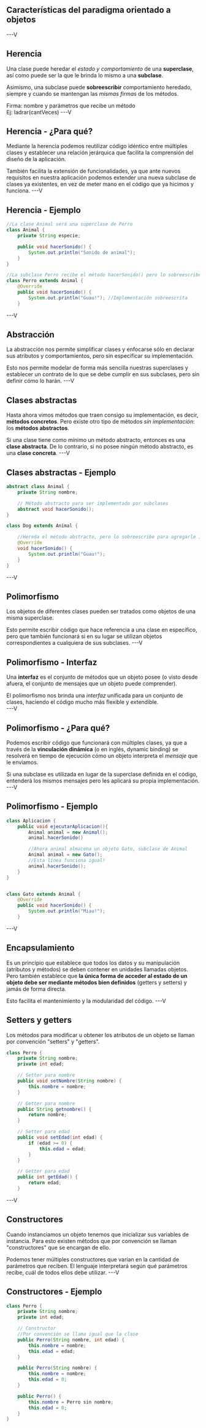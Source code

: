 ## Características del paradigma orientado a objetos
---V
## Herencia
Una clase puede heredar el *estado y comportamiento* de una **superclase**, así como puede ser la que le brinda lo mismo a una **subclase**.

Asimismo, una subclase puede **sobreescribir** comportamiento heredado, siempre y cuando se mantengan las *mismas firmas* de los métodos.

Firma: nombre y parámetros que recibe un método  
Ej: ladrar(cantVeces) 
---V
## Herencia - ¿Para qué?
Mediante la herencia podemos reutilizar código idéntico entre múltiples clases y establecer una relación jerárquica que facilita la comprensión del diseño de la aplicación.  

También facilita la extensión de funcionalidades, ya que ante nuevos requisitos en nuestra aplicación podemos extender una nueva subclase de clases ya existentes, en vez de meter mano en el código que ya hicimos y funciona.
---V
## Herencia - Ejemplo
```java
//La clase Animal será una superclase de Perro
class Animal {
    private String especie;

    public void hacerSonido() {
        System.out.println("Sonido de animal");
    }
}

//La subclase Perro recibe el método hacerSonido() pero lo sobreescribe para modificar su implementación
class Perro extends Animal {
    @Override
    public void hacerSonido() {
        System.out.println("Guau!"); //Implementación sobreescrita
    }
```
---V
## Abstracción
La abstracción nos permite simplificar clases y enfocarse sólo en declarar sus atributos y comportamientos, pero sin especificar su implementación.

Esto nos permite modelar de forma más sencilla nuestras superclases y establecer un contrato de lo que se debe cumplir en sus subclases, pero sin definir cómo lo harán.
---V
## Clases abstractas
Hasta ahora vimos métodos que traen consigo su implementación, es decir, **métodos concretos**. Pero existe otro tipo de métodos *sin implementación*: los **métodos abstractos**.  

Si una clase tiene como mínimo un método abstracto, entonces es una **clase abstracta**. De lo contrario, si no posee ningún método abstracto, es una **clase concreta**.
---V
## Clases abstractas - Ejemplo
```java
abstract class Animal {
    private String nombre;

    // Método abstracto para ser implementado por subclases
    abstract void hacerSonido();
}

class Dog extends Animal {

    //Hereda el método abstracto, pero lo sobreescribe para agregarle implementación
    @Override
    void hacerSonido() {
        System.out.println("Guau!");
    }
}
```
---V
## Polimorfismo
Los objetos de diferentes clases pueden ser tratados como objetos de una misma superclase.

Esto permite escribir código que hace referencia a una clase en específico, pero que también funcionará si en su lugar se utilizan objetos correspondientes a cualquiera de sus subclases.
---V
## Polimorfismo - Interfaz
Una **interfaz** es el conjunto de métodos que un objeto posee (o visto desde afuera, el conjunto de mensajes que un objeto puede comprender).

El polimorfismo nos brinda una *interfaz* unificada para un conjunto de clases, haciendo el código mucho más flexible y extendible.  
---V
## Polimorfismo - ¿Para qué?
Podemos escribir código que funcionará con múltiples clases, ya que a través de la **vinculación dinámica** (o en inglés, dynamic binding) se resolverá en tiempo de ejecución cómo un objeto interpreta el *mensaje* que le enviamos.

Si una subclase es utilizada en lugar de la superclase definida en el código, entenderá los mismos mensajes pero les aplicará su propia implementación.
---V
## Polimorfismo - Ejemplo
```java
class Aplicacion {
    public void ejecutarAplicacion(){
        Animal animal = new Animal();
        animal.hacerSonido()

        //Ahora animal almacena un objeto Gato, subclase de Animal
        Animal animal = new Gato();
        //Esta línea funciona igual!
        animal.hacerSonido();
    }
}


class Gato extends Animal {
    @Override
    public void hacerSonido() {
        System.out.println("Miau!");
    }
```
---V
## Encapsulamiento
Es un principio que establece que todos los datos y su manipulación (atributos y métodos) se deben contener en unidades llamadas objetos.  
Pero también establece que **la única forma de acceder al estado de un objeto debe ser mediante métodos bien definidos** (getters y setters) y jamás de forma directa.  

Esto facilita el mantenimiento y la modularidad del código.
---V
## Setters y getters
Los métodos para modificar u obtener los atributos de un objeto se llaman por convención "setters" y "getters".

```java
class Perro {
    private String nombre;
    private int edad;

    // Setter para nombre
    public void setNombre(String nombre) {
        this.nombre = nombre;
    }

    // Getter para nombre
    public String getnombre() {
        return nombre;
    }

    // Setter para edad
    public void setEdad(int edad) {
        if (edad >= 0) {
            this.edad = edad;
        }
    }

    // Getter para edad
    public int getEdad() {
        return edad;
    }
```
---V
## Constructores
Cuando instanciamos un objeto tenemos que inicializar sus variables de instancia. Para esto existen métodos que por convención se llaman "constructores" que se encargan de ello.

Podemos tener múltiples constructores que varían en la cantidad de parámetros que reciben. El lenguaje interpretará según qué parámetros recibe, cuál de todos ellos debe utilizar.
---V
## Constructores - Ejemplo
```java
class Perro {
    private String nombre;
    private int edad;

    // Constructor
    //Por convención se llama igual que la clase
    public Perro(String nombre, int edad) {
        this.nombre = nombre;
        this.edad = edad;
    }

    public Perro(String nombre) {
        this.nombre = nombre;
        this.edad = 0;
    }

    public Perro() {
        this.nombre = Perro sin nombre;
        this.edad = 0;
    }
}
```
